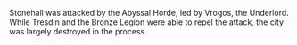 Stonehall was attacked by the Abyssal Horde, led by Vrogos, the Underlord. While Tresdin and the Bronze Legion were able to repel the attack, the city was largely destroyed in the process.